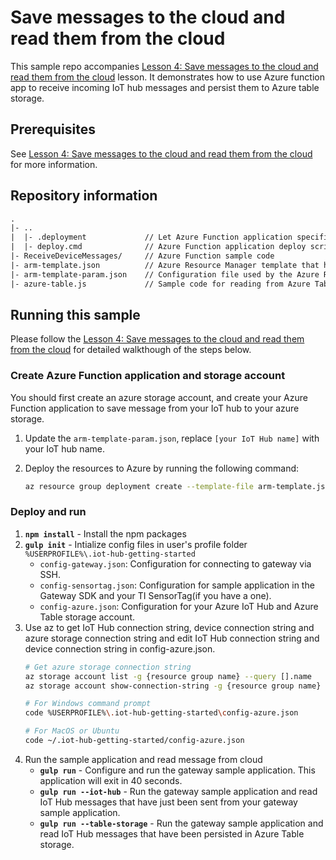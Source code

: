 # Save messages to the cloud and read them from the cloud
This sample repo accompanies [Lesson 4: Save messages to the cloud and read them from the cloud](#) lesson. It demonstrates how to use Azure function app to receive incoming IoT hub messages and persist them to Azure table storage.

## Prerequisites
See [Lesson 4: Save messages to the cloud and read them from the cloud](#) for more information.

## Repository information
``` txt
.
|- ..
|  |- .deployment             // Let Azure Function application specific the deploy script
|  |- deploy.cmd              // Azure Function application deploy script
|- ReceiveDeviceMessages/     // Azure Function sample code
|- arm-template.json          // Azure Resource Manager template that has definitation of Azure Function app and storage account
|- arm-template-param.json    // Configuration file used by the Azure Resource Manager template
|- azure-table.js             // Sample code for reading from Azure Table storage
```

## Running this sample
Please follow the [Lesson 4: Save messages to the cloud and read them from the cloud](#) for detailed walkthough of the steps below.

### Create Azure Function application and storage account
You should first create an azure storage account, and create your Azure Function application to save message from your IoT hub to your azure storage.

1. Update the `arm-template-param.json`, replace `[your IoT Hub name]` with your IoT hub name.
2. Deploy the resources to Azure by running the following command:

   ```bash
   az resource group deployment create --template-file arm-template.json --parameters @arm-template-param.json -g {resource group name}
   ```


### Deploy and run
1. **`npm install`** - Install the npm packages
2. **`gulp init`** - Intialize config files in user's profile folder `%USERPROFILE%\.iot-hub-getting-started`
    - `config-gateway.json`: Configuration for connecting to gateway via SSH.
    - `config-sensortag.json`: Configuration for sample application in the Gateway SDK and your TI SensorTag(if you have a one).
    - `config-azure.json`: Configuration for your Azure IoT Hub and Azure Table storage account.
3. Use az to get IoT Hub connection string, device connection string and azure storage connection string and edit IoT Hub connection string and device connection string in config-azure.json.
   ``` bash
   # Get azure storage connection string
   az storage account list -g {resource group name} --query [].name
   az storage account show-connection-string -g {resource group name} -n {storage name}

   # For Windows command prompt
   code %USERPROFILE%\.iot-hub-getting-started\config-azure.json

   # For MacOS or Ubuntu
   code ~/.iot-hub-getting-started/config-azure.json
   ```
4. Run the sample application and read message from cloud
   * **`gulp run`** - Configure and run the gateway sample application. This application will exit in 40 seconds.
   * **`gulp run --iot-hub`** - Run the gateway sample application and read IoT Hub messages that have just been sent from your gateway sample application.
   * **`gulp run --table-storage`** - Run the gateway sample application and read IoT Hub messages that have been persisted in Azure Table storage.
